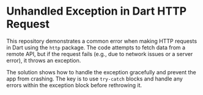 # Unhandled Exception in Dart HTTP Request

This repository demonstrates a common error when making HTTP requests in Dart using the `http` package. The code attempts to fetch data from a remote API, but if the request fails (e.g., due to network issues or a server error), it throws an exception.

The solution shows how to handle the exception gracefully and prevent the app from crashing.  The key is to use `try-catch` blocks and handle any errors within the exception block before rethrowing it.